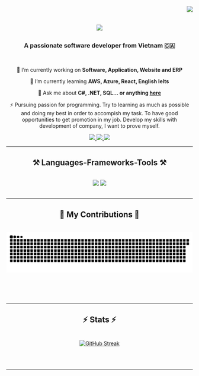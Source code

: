 <img align="right" src="https://visitor-badge.laobi.icu/badge?page_id=HuyPDNN.HuyPDNN" />

<h1 align="center">
    <img src="https://readme-typing-svg.herokuapp.com/?font=Righteous&size=35&center=true&vCenter=true&width=500&height=70&duration=4000&lines=Hi+There!+👋;+I'm+Huy+Pham+🤵;+I'm+From+Danang+City+🌇;" />
</h1>

<h3 align="center">A passionate software developer from Vietnam 🇨🇦</h3>

<br/>

<div align="center">
 
 🔭 I’m currently working on **Software, Application, Website and ERP**
 
 🌱 I’m currently learning **AWS, Azure, React, English Ielts**

💬 Ask me about **C#, .NET, SQL... or anything [here](https://github.com/HuyPDNN/HuyPDNN/issues)**

⚡ Pursuing passion for programming. 
Try to learning as much as possible and doing my best in order to accompish my task. 
To have good opportunities to get promotion in my job. 
Develop my skills with development of company, I want to prove myself.

 </div>
 
<div align="center"> 
  <a href="mailto:phamhuy200799@gmail.com">
    <img src="https://img.shields.io/badge/Gmail-333333?style=for-the-badge&logo=gmail&logoColor=red" />
  </a>
  <a href="https://www.linkedin.com/in/huypham-swe" target="_blank">
    <img src="https://img.shields.io/badge/LinkedIn-0077B5?style=for-the-badge&logo=linkedin&logoColor=white" target="_blank" />
  </a>
  <a href="https://github.com/HuyPDNN/" target="_blank">
      <img src="https://img.shields.io/badge/github-007acc?style=for-the-badge&logo=GitHub&logoColor=white" target="_blank" />
  </a>
</div>

 <hr/>
 
<h2 align="center">⚒️ Languages-Frameworks-Tools ⚒️</h2>
<br/>
<div align="center">
    <img src="https://skillicons.dev/icons?i=cs,java,nodejs,jquery,js,html,css,bootstrap,react,angular,mongodb,npm,rabbitmq,ts,git" />
    <img src="https://skillicons.dev/icons?i=visualstudio,vscode,dotnet,postgres,azure,redis,postman,bitbucket,github,jenkins,docker,nginx,notion" /><br>
</div>

<br/>
<hr/>

<div align="center">
  <h2>🐍 My Contributions 🐍</h2>
  <br>
  <img alt="snake eating my contributions" src="https://raw.githubusercontent.com/HuyPDNN/HuyPDNN/output/github-contribution-grid-snake.svg" />
  
  <br/><br/><br/>
</div>

<hr/>

<h2 align="center">⚡ Stats ⚡</h2>
<br>
<div align=center>
 <a href="https://git.io/streak-stats"><img src="https://github-readme-streak-stats.herokuapp.com?user=HuyPDNN&theme=dark&hide_border=true&border_radius=10" alt="GitHub Streak" /></a>
</div>

<br/><br/>

<hr/>

<br/>
